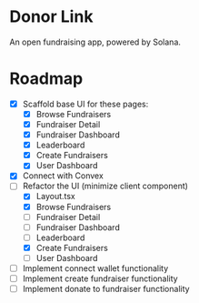 # Donor Link
An open fundraising app, powered by Solana.

# Roadmap
- [x] Scaffold base UI for these pages:
    - [x] Browse Fundraisers
    - [x] Fundraiser Detail
    - [x] Fundraiser Dashboard
    - [x] Leaderboard
    - [x] Create Fundraisers
    - [x] User Dashboard
- [x] Connect with Convex
- [ ] Refactor the UI (minimize client component)
    - [x] Layout.tsx
    - [x] Browse Fundraisers
    - [ ] Fundraiser Detail
    - [ ] Fundraiser Dashboard
    - [ ] Leaderboard
    - [x] Create Fundraisers
    - [ ] User Dashboard
- [ ] Implement connect wallet functionality
- [ ] Implement create fundraiser functionality
- [ ] Implement donate to fundraiser functionality